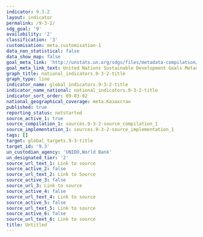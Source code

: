 ```yaml
---
indicator: 9.3.2
layout: indicator
permalink: /9-3-2/
sdg_goal: '9'
availability: '2'
classification: '3'
customisation: meta.customisation-1
data_non_statistical: false
data_show_map: false
goal_meta_link: 'http://unstats.un.org/sdgs/files/metadata-compilation/Metadata-Goal-9.pdf'
goal_meta_link_text: United Nations Sustainable Development Goals Metadata (pdf 663kB)
graph_title: national_indicators.9-3-2-title
graph_type: line
indicator_name: global_indicators.9-3-2-title
indicator_name_national: national_indicators.9-3-2-title
indicator_sort_order: 09-03-02
national_geographical_coverage: meta.Казахстан
published: true
reporting_status: notstarted
source_active_1: true
source_compilation_1: sources.9-3-2-source_compilation_1
source_implementation_1: sources.9-3-2-source_implementation_1
tags: []
target: global_targets.9-3-title
target_id: '9.3'
un_custodian_agency: 'UNIDO,World Bank'
un_designated_tier: '2'
source_url_text_1: Link to source
source_active_2: false
source_url_text_2: Link to Source
source_active_3: false
source_url_3: Link to source
source_active_4: false
source_url_text_4: Link to source
source_active_5: false
source_url_text_5: Link to source
source_active_6: false
source_url_text_6: Link to source
title: Untitled
---
```

